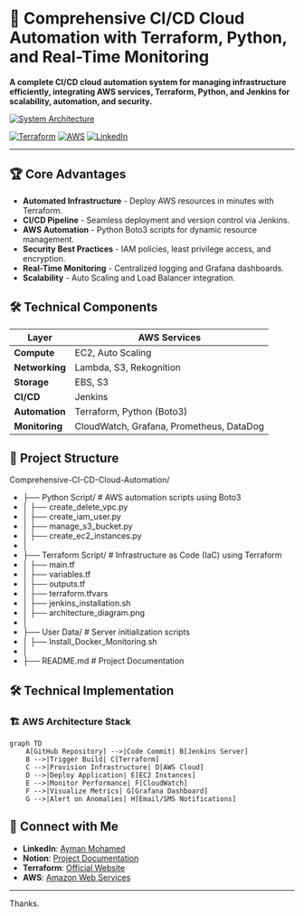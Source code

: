 # 🌟 Comprehensive CI/CD Cloud Automation with Terraform, Python, and Real-Time Monitoring
**A complete CI/CD cloud automation system for managing infrastructure efficiently, integrating AWS services, Terraform, Python, and Jenkins for scalability, automation, and security.**  

[![System Architecture](https://img.shields.io/badge/ARCHITECTURE_DIAGRAM-View_on_Notion-9cf?style=for-the-badge&logo=notion)](https://yummy-success-abe.notion.site/Comprehensive-CI-CD-Cloud-Automation-with-Terraform-Python-and-Real-Time-Monitoring-19dd1728bdbc8034b032f2515ab948b2?pvs=4)

[![Terraform](https://img.shields.io/badge/Terraform-1.5+-blue?logo=terraform)](https://www.terraform.io/)
[![AWS](https://img.shields.io/badge/AWS-5.0+-orange?logo=amazonaws)](https://aws.amazon.com/)
[![LinkedIn](https://img.shields.io/badge/Connect-Ayman_Mohamed-blue?logo=linkedin)](https://www.linkedin.com/in/ayman-mohamed1043/)

 

---

## 🏆 Core Advantages
- **Automated Infrastructure** - Deploy AWS resources in minutes with Terraform.
- **CI/CD Pipeline** - Seamless deployment and version control via Jenkins.
- **AWS Automation** - Python Boto3 scripts for dynamic resource management.
- **Security Best Practices** - IAM policies, least privilege access, and encryption.
- **Real-Time Monitoring** - Centralized logging and Grafana dashboards.
- **Scalability** - Auto Scaling and Load Balancer integration.


## 🛠️ Technical Components
| Layer              | AWS Services                          |
|---------------------|---------------------------------------|
| **Compute**       | EC2, Auto Scaling                 |
| **Networking**      | Lambda, S3, Rekognition               |
| **Storage**         | EBS, S3                          |
| **CI/CD**    | Jenkins                                   |
| **Automation**   | Terraform, Python (Boto3)         |
| **Monitoring**      | CloudWatch, Grafana, Prometheus, DataDog |                   |


## 📂  Project Structure

Comprehensive-CI-CD-Cloud-Automation/
- ├── Python Script/       # AWS automation scripts using Boto3
- │   ├── create_delete_vpc.py
- │   ├── create_iam_user.py
- │   ├── manage_s3_bucket.py
- │   ├── create_ec2_instances.py
- │
- ├── Terraform Script/    # Infrastructure as Code (IaC) using Terraform
- │   ├── main.tf
- │   ├── variables.tf
- │   ├── outputs.tf
- │   ├── terraform.tfvars
- │   ├── jenkins_installation.sh
- │   ├── architecture_diagram.png
- │
- ├── User Data/           # Server initialization scripts
- │   ├── Install_Docker_Monitoring.sh
- │
- ├── README.md            # Project Documentation

## 🛠️ Technical Implementation
### 🏗️ AWS Architecture Stack
```mermaid
graph TD
    A[GitHub Repository] -->|Code Commit| B[Jenkins Server]
    B -->|Trigger Build| C[Terraform]
    C -->|Provision Infrastructure| D[AWS Cloud]
    D -->|Deploy Application| E[EC2 Instances]
    E -->|Monitor Performance| F[CloudWatch]
    F -->|Visualize Metrics| G[Grafana Dashboard]
    G -->|Alert on Anomalies| H[Email/SMS Notifications]

```
## 🤝 Connect with Me
- **LinkedIn**: [Ayman Mohamed](https://www.linkedin.com/in/ayman-mohamed1043/)
- **Notion**: [Project Documentation](https://yummy-success-abe.notion.site/Comprehensive-CI-CD-Cloud-Automation-with-Terraform-Python-and-Real-Time-Monitoring-19dd1728bdbc8034b032f2515ab948b2?pvs=4)
- **Terraform**: [Official Website](https://www.terraform.io/)
- **AWS**: [Amazon Web Services](https://aws.amazon.com/)

---
Thanks.


